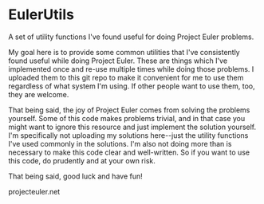 EulerUtils
==========

A set of utility functions I've found useful for doing Project Euler problems.

My goal here is to provide some common utilities that I've consistently found useful while doing Project Euler. These are things which I've implemented once and re-use multiple times while doing those problems. I uploaded them to this git repo to make it convenient for me to use them regardless of what system I'm using. If other people want to use them, too, they are welcome.

That being said, the joy of Project Euler comes from solving the problems yourself. Some of this code makes problems trivial, and in that case you might want to ignore this resource and just implement the solution yourself. I'm specifically not uploading my solutions here--just the utility functions I've used commonly in the solutions. I'm also not doing more than is necessary to make this code clear and well-written. So if you want to use this code, do prudently and at your own risk.

That being said, good luck and have fun!

projecteuler.net
